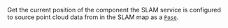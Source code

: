 Get the current position of the component the SLAM service is configured to source point cloud data from in the SLAM map as a [`Pose`](/operate/reference/orientation-vector/).
